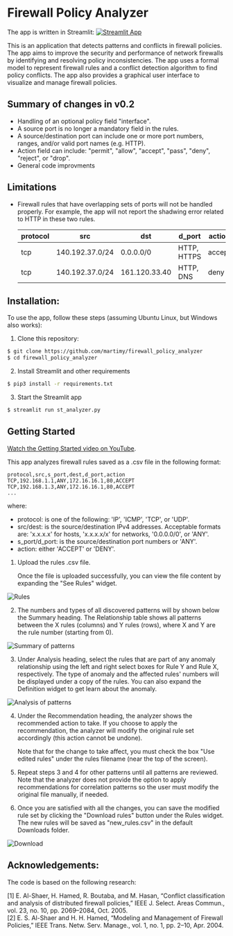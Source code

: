 # Firewall Policy Analyzer

The app is written in Streamlit: [![Streamlit App](https://static.streamlit.io/badges/streamlit_badge_black_white.svg)](https://martimy-firewall-policy-analyzer-st-analyzer-ust3ul.streamlit.app/)

This is an application that detects patterns and conflicts in firewall policies. The app aims to improve the security and performance of network firewalls by identifying and resolving policy inconsistencies. The app uses a formal model to represent firewall rules and a conflict detection algorithm to find policy conflicts. The app also provides a graphical user interface to visualize and manage firewall policies.

## Summary of changes in v0.2

- Handling of an optional policy field "interface".
- A source port is no longer a mandatory field in the rules.
- A source/destination port can include one or more port numbers, ranges, and/or valid port names (e.g. HTTP).
- Action field can include: "permit", "allow", "accept", "pass", "deny", "reject", or "drop". 
- General code improvments

## Limitations

- Firewall rules that have overlapping sets of ports will not be handled properly. For example, 
the app will not report the shadwing error related to HTTP in these two rules.

    protocol | src | dst | d_port | action
    ---|---|---|---|---
    tcp | 140.192.37.0/24 | 0.0.0.0/0 | HTTP, HTTPS | accept
    tcp | 140.192.37.0/24 | 161.120.33.40 | HTTP, DNS | deny


## Installation:

To use the app, follow these steps (assuming Ubuntu Linux, but Windows also works):

1. Clone this repository:

```bash
$ git clone https://github.com/martimy/firewall_policy_analyzer
$ cd firewall_policy_analyzer
```

2. Install Streamlit and other requirements

```bash
$ pip3 install -r requirements.txt
```

3. Start the Streamlit app

```bash
$ streamlit run st_analyzer.py
```

## Getting Started

[Watch the Getting Started video on YouTube](https://youtu.be/zJFOc2t0GhI).

This app analyzes firewall rules saved  as a .csv file in the following format:

```csv
protocol,src,s_port,dest,d_port,action
TCP,192.168.1.1,ANY,172.16.16.1,80,ACCEPT
TCP,192.168.1.3,ANY,172.16.16.1,80,ACCEPT
...
```

where:

- protocol: is one of the following: 'IP', 'ICMP', 'TCP', or 'UDP'.
- src/dest: is the source/destination IPv4 addresses. Acceptable formats are: 'x.x.x.x' for hosts, 'x.x.x.x/x' for networks, '0.0.0.0/0', or 'ANY'.
- s_port/d_port: is the source/destination port numbers or 'ANY'.
- action: either 'ACCEPT' or 'DENY'.

1. Upload the rules .csv file.

    Once the file is uploaded successfully, you can view the file content by expanding the "See Rules" widget.

![Rules](img/step_1.png)

2. The numbers and types of all discovered patterns will by shown below the Summary heading. The Relationship table shows all patterns between the X rules (columns) and Y rules (rows), where X and Y are the rule number (starting from 0).   

![Summary of patterns](img/step_2.png)

3. Under Analysis heading, select the rules that are part of any anomaly relationship using the left and right select boxes for Rule Y and Rule X, respectively. The type of anomaly and the affected rules' numbers will be displayed under a copy of the rules. You can also expand the Definition widget to get learn about the anomaly.  

![Analysis of patterns](img/step_3.png)

4. Under the Recommendation heading, the analyzer shows the recommended action to take. If you choose to apply the recommendation, the analyzer will modify the original rule set accordingly (this action cannot be undone).

   Note that for the change to take affect, you must check the box "Use edited rules" under the rules filename (near the top of the screen).

5. Repeat steps 3 and 4 for other patterns until all patterns are reviewed. Note that the analyzer does not provide the option to apply recommendations for correlation patterns so the user must modify the original file manually, if needed.

6. Once you are satisfied with all the changes, you can save the modified rule set by clicking the "Download rules" button under the Rules widget. The new rules will be saved as "new_rules.csv" in the default Downloads folder.

![Download](img/step_4.png)

## Acknowledgements:

The code is based on the following research:

[1] E. Al-Shaer, H. Hamed, R. Boutaba, and M. Hasan, “Conflict classification and analysis of distributed firewall policies,” IEEE J. Select. Areas Commun., vol. 23, no. 10, pp. 2069–2084, Oct. 2005.  
[2] E. S. Al-Shaer and H. H. Hamed, “Modeling and Management of Firewall Policies,” IEEE Trans. Netw. Serv. Manage., vol. 1, no. 1, pp. 2–10, Apr. 2004.
